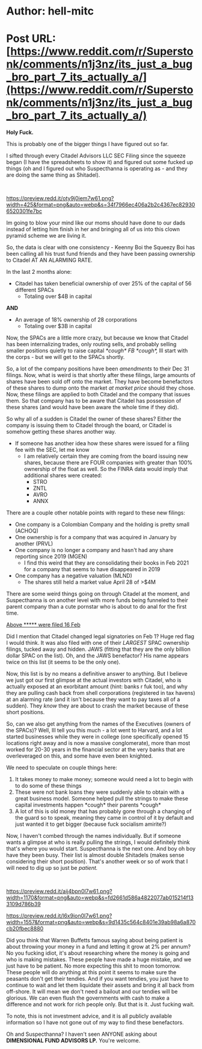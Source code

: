 # Author: hell-mitc
# Post URL: [https://www.reddit.com/r/Superstonk/comments/n1j3nz/its_just_a_bug_bro_part_7_its_actually_a/](https://www.reddit.com/r/Superstonk/comments/n1j3nz/its_just_a_bug_bro_part_7_its_actually_a/)


**Holy Fuck.**

This is probably one of the bigger things I have figured out so far.

I sifted through every Citadel Advisors LLC SEC Filing since the squeeze began (I have the spreadsheets to show it) and figured out some fucked up things (oh and I figured out who Suspecthanna is operating as - and they are doing the same thing as Shitadel).

&#x200B;

https://preview.redd.it/oty9j0iem7w61.png?width=425&format=png&auto=webp&s=34f7966ec406a2b2c4367ec829306520301fe7bc

Im going to blow your mind like our moms should have done to our dads instead of letting him finish in her and bringing all of us into this clown pyramid scheme we are living it. 

So, the data is clear with one consistency - Keenny Boi the Squeezy Boi has been calling all his trust fund friends and they have been passing ownership to Citadel AT AN ALARMING RATE. 

In the last 2 months alone:

* Citadel has taken beneficial ownership of over 25% of the capital of 56 different SPACs
   * Totaling over $4B in capital

**AND**

* An average of 18% ownership of 28 corporations
   * Totaling over $3B in capital

Now, the SPACs are a little more crazy, but because we know that Citadel has been internalizing trades, only routing sells, and probably selling smaller positions quietly to raise capital *\*cough\* FB \*cough\*,* Ill start with the corps - but we will get to the SPACs shortly.

So, a lot of the company positions have been *amendments* to their Dec 31 filings. Now, what is weird is that shortly after these filings, large amounts of shares have been sold off onto the market.  They have become benefactors of these shares to dump onto the market *at market price* should they chose. Now, these filings are applied to both Citadel and the company that issues them. So that company has to be aware that Citadel has possession of these shares (and would have been aware the whole time if they did). 

So why all of a sudden is Citadel the owner of these shares? Either the company is issuing them to Citadel through the board, or Citadel is somehow getting these shares another way. 

* If someone has another idea how these shares were issued for a filing fee with the SEC, let me know
   * I am relatively certain they are coming from the board issuing new shares, because there are FOUR companies with greater than 100% ownership of the float as well. So the FINRA data would imply that additional shares were created:
      * STRO
      * ZNTL
      * AVRO
      * ANNX

There are a couple other notable points with regard to these new filings:

* One company is a Colombian Company and the holding is pretty small (ACHOQ)
* One ownership is for a company that was acquired in January by another (PRVL)
* One company is no longer a company and hasn't had any share reporting since 2019 (MGEN)
   * I find this weird that they are consolidating their books in Feb 2021 for a company that seems to have disappeared in 2019
* One company has a negative valuation (MLND)
   * The shares still held a market value April 28 of >$4M

There are some weird things going on through Citadel at the moment, and Suspecthanna is on another level with more funds being funneled to their parent company than a cute pornstar who is about to do anal for the first time.

[Above \*\*\*\*\* were filed 16 Feb](https://preview.redd.it/nhc67ktce7w61.png?width=1055&format=png&auto=webp&s=430680937e1a87baa2bb92005cc8dfb218ff7422)

Did I mention that Citadel changed legal signatories on Feb 1? Huge red flag I would think. It was also filed with one of their *LARGEST* SPAC ownership filings, tucked away and hidden. JAWS (fitting that they are the only billion dollar SPAC on the list). Oh, and the JAWS benefactor? His name appears twice on this list (it seems to be the only one).

Now, this list is by no means a definitive answer to anything. But I believe we just got our first glimpse at the actual investors with Citadel, who is actually exposed at an exorbitant amount (hint: banks r fuk too), and why they are pulling cash back from shell corporations (registered in tax havens) at an alarming rate (and it isn't because they want to pay taxes all of a sudden). They *know* they are about to crash the market because of these short positions. 

So, can we also get anything from the names of the Executives (owners of the SPACs)? Well, Ill tell you this much - a lot went to Harvard, and a lot started businesses while they were in college (one specifically opened 15 locations right away and is now a massive conglomerate), more than most worked for 20-30 years in the financial sector at the very banks that are overleveraged on this, and some have even been knighted.

We need to speculate on couple things here:

1. It takes money to make money; someone would need a lot to begin with to do some of these things
2. These were not bank loans they were suddenly able to obtain with a great business model. Someone helped pull the strings to make these capital investments happen \*cough\* their parents \*cough\*
3. A lot of this is old money that has probably gone through a changing of the guard so to speak, meaning they came in control of it by default and just wanted it to get bigger (because fuck socialism amirite?)

Now, I haven't combed through the names individually. But if someone wants a glimpse at who is really pulling the strings, I would definitely think that's where you would start. Suspecthanna is the next one. And boy oh boy have they been busy. Their list is almost double Shitadels (makes sense considering their short position). That's another week or so of work that I will need to dig up so just be *patient.* 

&#x200B;

https://preview.redd.it/aij4bpn0l7w61.png?width=1170&format=png&auto=webp&s=fd2661d586a4822077ab015214f133109d786b39

https://preview.redd.it/l6x9ion0l7w61.png?width=1557&format=png&auto=webp&s=9d1435c564c8401e39ab98a6a870cb20fbec8880

Did you think that Warren Buffetts famous saying about being patient is about throwing your money in a fund and letting it grow at 2% per annum? No you fucking idiot, it's about researching where the money is going and who is making mistakes. These people have made a huge mistake, and we just have to be patient. No more expecting this shit to moon tomorrow. These people will do anything at this point it seems to make sure the peasants don't get their tendies. And if you want tendies, you just have to continue to wait and let them liquidate their assets and bring it all back from off-shore. It will mean we don't need a bailout and our tendies will be glorious. We can even flush the governments with cash to make a difference and not work for rich people only. But that is it. Just fucking wait.

To note, this is not investment advice, and it is all publicly available information so I have not gone out of my way to find these benefactors. 

Oh and Suspecthanna? I haven't seen ANYONE asking about **DIMENSIONAL FUND ADVISORS LP.** You're welcome.